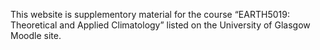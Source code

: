 This website is supplementory material for the course “EARTH5019: Theoretical and Applied Climatology” listed on the University of Glasgow Moodle site.
